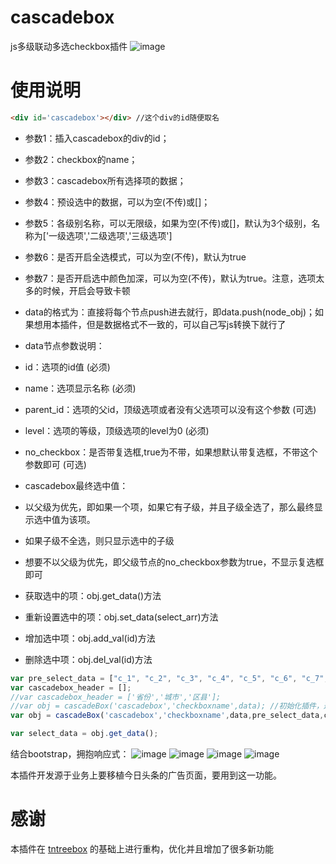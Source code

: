 # cascadebox
js多级联动多选checkbox插件
![image](https://github.com/ltxlong/cascadebox/blob/master/cascadebox%E6%88%AA%E5%9B%BE.png)

# 使用说明
```html
<div id='cascadebox'></div> //这个div的id随便取名
```
- 参数1：插入cascadebox的div的id；
- 参数2：checkbox的name；
- 参数3：cascadebox所有选择项的数据；
- 参数4：预设选中的数据，可以为空(不传)或[]；
- 参数5：各级别名称，可以无限级，如果为空(不传)或[]，默认为3个级别，名称为['一级选项','二级选项','三级选项']
- 参数6：是否开启全选模式，可以为空(不传)，默认为true
- 参数7：是否开启选中颜色加深，可以为空(不传)，默认为true。注意，选项太多的时候，开启会导致卡顿

- data的格式为：直接将每个节点push进去就行，即data.push(node_obj)；如果想用本插件，但是数据格式不一致的，可以自己写js转换下就行了

- data节点参数说明：
- id：选项的id值 (必须)
- name：选项显示名称 (必须)
- parent_id：选项的父id，顶级选项或者没有父选项可以没有这个参数 (可选)
- level：选项的等级，顶级选项的level为0 (必须)
- no_checkbox：是否带复选框,true为不带，如果想默认带复选框，不带这个参数即可 (可选)

- cascadebox最终选中值：
- 以父级为优先，即如果一个项，如果它有子级，并且子级全选了，那么最终显示选中值为该项。
- 如果子级不全选，则只显示选中的子级
- 想要不以父级为优先，即父级节点的no_checkbox参数为true，不显示复选框即可

- 获取选中的项：obj.get_data()方法
- 重新设置选中的项：obj.set_data(select_arr)方法
- 增加选中项：obj.add_val(id)方法
- 删除选中项：obj.del_val(id)方法
```js
var pre_select_data = ["c_1", "c_2", "c_3", "c_4", "c_5", "c_6", "c_7", "c_8", "c_9"];
var cascadebox_header = [];
//var cascadebox_header = ['省份','城市','区县'];
//var obj = cascadeBox('cascadebox','checkboxname',data); //初始化插件，返回cascadeBox实例
var obj = cascadeBox('cascadebox','checkboxname',data,pre_select_data,cascadebox_header,true,true);

var select_data = obj.get_data();
```

结合bootstrap，拥抱响应式：
![image](https://github.com/ltxlong/cascadebox/blob/master/%E7%BB%93%E5%90%88bootstrap1.png)
![image](https://github.com/ltxlong/cascadebox/blob/master/%E7%BB%93%E5%90%88bootstrap2.png)
![image](https://github.com/ltxlong/cascadebox/blob/master/%E7%BB%93%E5%90%88bootstrap3.png)
![image](https://github.com/ltxlong/cascadebox/blob/master/%E7%BB%93%E5%90%88bootstrap4.png)


本插件开发源于业务上要移植今日头条的广告页面，要用到这一功能。

# 感谢 
本插件在 [tntreebox](https://github.com/binwind8/tntreebox) 的基础上进行重构，优化并且增加了很多新功能

